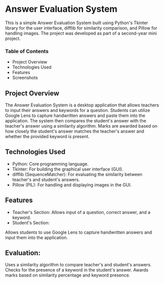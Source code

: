 # Answer Evaluation System
This is a simple Answer Evaluation System built using Python's Tkinter library for the user interface, difflib for similarity comparison, and Pillow for handling images. The project was developed as part of a second-year mini project.

### Table of Contents
- Project Overview
- Technologies Used
- Features
- Screenshots
## Project Overview
The Answer Evaluation System is a desktop application that allows teachers to input their answers and keywords for a question. Students can utilize Google Lens to capture handwritten answers and paste them into the application. The system then compares the student's answer with the teacher's answer using a similarity algorithm. Marks are awarded based on how closely the student's answer matches the teacher's answer and whether the provided keyword is present.

## Technologies Used
- Python: Core programming language.
- Tkinter: For building the graphical user interface (GUI).
- difflib (SequenceMatcher): For evaluating the similarity between teacher's and student's answers.
- Pillow (PIL): For handling and displaying images in the GUI.

## Features
* Teacher's Section:
Allows input of a question, correct answer, and a keyword.
* Student's Section:

Allows students to use Google Lens to capture handwritten answers and input them into the application.
## Evaluation:

Uses a similarity algorithm to compare teacher's and student's answers.
Checks for the presence of a keyword in the student's answer.
Awards marks based on similarity percentage and keyword presence.
